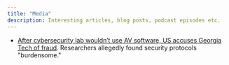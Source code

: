 ```yaml
---
title: "Media"
description: Interesting articles, blog posts, podcast episodes etc.
---
```


- [After cybersecurity lab wouldn’t use AV software, US accuses Georgia Tech of fraud](https://arstechnica.com/security/2024/08/oh-your-cybersecurity-researchers-wont-use-antivirus-tools-heres-a-federal-lawsuit/). Researchers allegedly found security protocols "burdensome."
